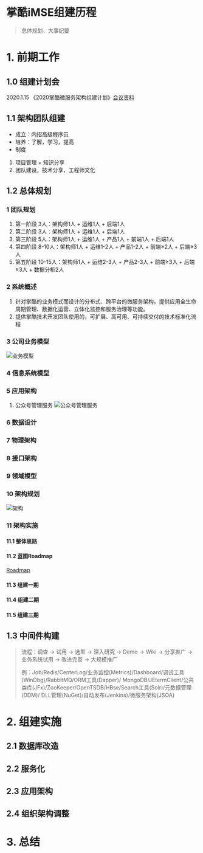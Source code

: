 # 掌酷iMSE组建历程
> 总体规划、大事纪要
# 1. 前期工作
## 1.0 组建计划会
2020.1.15 《2020掌酷微服务架构组建计划》[会议资料](iMSE-plan2020.md)

## 1.1 架构团队组建
+ 成立：内招高级程序员
+ 培养：了解，学习，提高
+ 制度
1. 项目管理 + 知识分享
2. 团队建设，技术分享，工程师文化

## 1.2 总体规划
### 1 团队规划
1. 第一阶段 3人：架构师1人 + 运维1人 + 后端1人
2. 第二阶段 3人：架构师1人 + 运维1人 + 后端1人
3. 第三阶段 5人：架构师1人 + 运维1人 + 产品1人 + 前端1人 + 后端1人
4. 第四阶段 8-10人：架构师1人 + 运维1-2人 + 产品1-2人 + 前端≥2人 + 后端≥3人
5. 第五阶段 10-15人：架构师1人 + 运维2-3人 + 产品2-3人 + 前端≥3人 + 后端≥3人 + 数据分析2人

### 2 系统概述
1. 针对掌酷的业务模式而设计的分布式、跨平台的微服务架构，提供应用全生命周期管理、数据化运营、立体化监控和服务治理等功能。
2. 提供掌酷技术开发团队使用的，可扩展、高可用、可持续交付的技术标准化流程

### 3 公司业务模型
![业务模型](iMSE-plan2020/model.png)

### 4 信息系统模型

### 5 应用架构
1. 公众号管理服务
![公众号管理服务](iMSE-plan2020/iMSE-service-gms.png)

### 6 数据设计

### 7 物理架构

### 8 接口架构

### 9 领域模型

### 10 架构规划
![架构](2020-iMSE.jpg)

### 11 架构实施
#### 11.1 整体思路

#### 11.2 蓝图Roadmap
[Roadmap](https://shimo.im/sheets/T3wh9QDVxrKjHV8R/MODOC/)

#### 11.3 组建一期

#### 11.4 组建二期

#### 11.5 组建三期

## 1.3 中间件构建
> 流程：调查 → 试用 → 选型 → 深入研究 → Demo → Wiki → 分享推广 → 业务系统试用 → 改进完善 → 大规模推广
>
> 例：Job/Redis/CenterLog/业务监控(Metrics)/Dashboard/调试工具(WinDbg)/RabbitMQ/ORM工具(Dapper)/
> MongoDB/JEtermClient/公共类库(JFx)/ZooKeeper/OpenTSDB/HBse/Search工具(Solr)/元数据管理(DDM)/
> DLL管理(NuGet)/自动发布(Jenkins)/微服务架构(JSOA)

# 2. 组建实施
## 2.1 数据库改造

## 2.2 服务化

## 2.3 应用架构

## 2.4 组织架构调整

# 3. 总结
